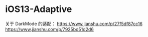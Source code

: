 # iOS13-Adaptive

关于 DarkMode 的适配：
https://www.jianshu.com/p/27f5df87cc16
https://www.jianshu.com/p/7925bd51d2d6
